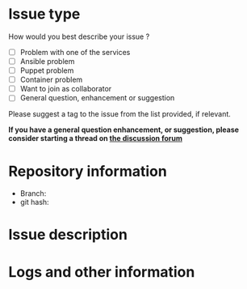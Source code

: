#  Issue type

<!-- give us some context, please -->

How would you best describe your issue  ?

  - [ ] Problem with one of the services
  - [ ] Ansible problem
  - [ ] Puppet problem
  - [ ] Container problem
  - [ ] Want to join as collaborator
  - [ ] General question, enhancement or suggestion

Please suggest a tag to the issue from the list provided, if relevant.

**If you have a general question enhancement, or suggestion, please consider starting a thread on [the discussion forum](http://discourse.sci-gaia.eu)**
# Repository information

<!-- to make things easier for us, tell us which version of the code you are using:
     for the current branch do : `git branch -v`
     e.g. :
     * master   1e60ba1 added playbook for shibv3 idps
     here the branch is "master" and the git hash is "1e60ba1"
-->

  * Branch:
  * git hash: 

# Issue description

<!-- provide a detailed description of the issue -->

<!-- try to identify which service this issue is related to -->

# Logs and other information

<!-- please provide any relevant information from logs here
     Be sure to use the correct markdown formatting e.g.
    ```
       log
       output
    ```
-->
